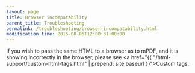 ```yaml
---
layout: page
title: Browser incompatability
parent_title: Troubleshooting
permalink: /troubleshooting/browser-incompatability.html
modification_time: 2015-08-05T12:00:31+00:00
---
```


If you wish to pass the same HTML to a browser as to mPDF, and it is showing incorrectly in the browser, please see <a href="{{ "/html-support/custom-html-tags.html" | prepend: site.baseurl }}">Custom tags</a>.

